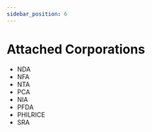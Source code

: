 ```yaml
---
sidebar_position: 6
---
```


# Attached Corporations

- NDA
- NFA
- NTA
- PCA
- NIA
- PFDA
- PHILRICE
- SRA
